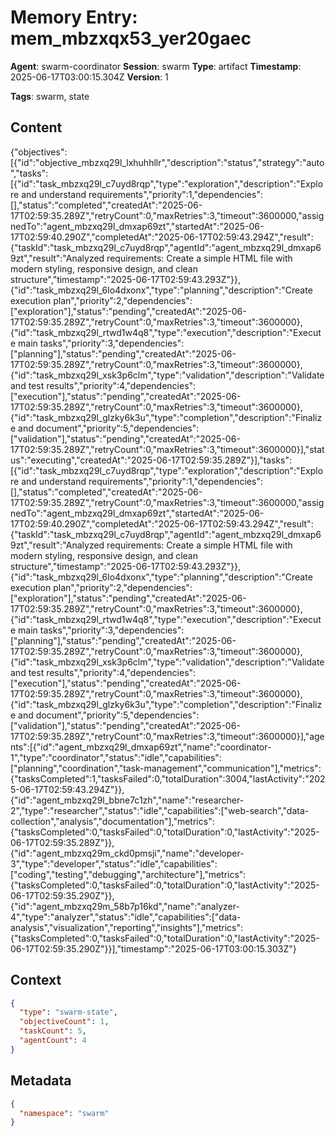 # Memory Entry: mem_mbzxqx53_yer20gaec

**Agent**: swarm-coordinator
**Session**: swarm
**Type**: artifact
**Timestamp**: 2025-06-17T03:00:15.304Z
**Version**: 1

**Tags**: swarm, state

## Content

{"objectives":[{"id":"objective_mbzxq29l_lxhuhhllr","description":"status","strategy":"auto","tasks":[{"id":"task_mbzxq29l_c7uyd8rqp","type":"exploration","description":"Explore and understand requirements","priority":1,"dependencies":[],"status":"completed","createdAt":"2025-06-17T02:59:35.289Z","retryCount":0,"maxRetries":3,"timeout":3600000,"assignedTo":"agent_mbzxq29l_dmxap69zt","startedAt":"2025-06-17T02:59:40.290Z","completedAt":"2025-06-17T02:59:43.294Z","result":{"taskId":"task_mbzxq29l_c7uyd8rqp","agentId":"agent_mbzxq29l_dmxap69zt","result":"Analyzed requirements: Create a simple HTML file with modern styling, responsive design, and clean structure","timestamp":"2025-06-17T02:59:43.293Z"}},{"id":"task_mbzxq29l_6lo4dxonx","type":"planning","description":"Create execution plan","priority":2,"dependencies":["exploration"],"status":"pending","createdAt":"2025-06-17T02:59:35.289Z","retryCount":0,"maxRetries":3,"timeout":3600000},{"id":"task_mbzxq29l_rtwd1w4q8","type":"execution","description":"Execute main tasks","priority":3,"dependencies":["planning"],"status":"pending","createdAt":"2025-06-17T02:59:35.289Z","retryCount":0,"maxRetries":3,"timeout":3600000},{"id":"task_mbzxq29l_xsk3p6clm","type":"validation","description":"Validate and test results","priority":4,"dependencies":["execution"],"status":"pending","createdAt":"2025-06-17T02:59:35.289Z","retryCount":0,"maxRetries":3,"timeout":3600000},{"id":"task_mbzxq29l_glzky6k3u","type":"completion","description":"Finalize and document","priority":5,"dependencies":["validation"],"status":"pending","createdAt":"2025-06-17T02:59:35.289Z","retryCount":0,"maxRetries":3,"timeout":3600000}],"status":"executing","createdAt":"2025-06-17T02:59:35.289Z"}],"tasks":[{"id":"task_mbzxq29l_c7uyd8rqp","type":"exploration","description":"Explore and understand requirements","priority":1,"dependencies":[],"status":"completed","createdAt":"2025-06-17T02:59:35.289Z","retryCount":0,"maxRetries":3,"timeout":3600000,"assignedTo":"agent_mbzxq29l_dmxap69zt","startedAt":"2025-06-17T02:59:40.290Z","completedAt":"2025-06-17T02:59:43.294Z","result":{"taskId":"task_mbzxq29l_c7uyd8rqp","agentId":"agent_mbzxq29l_dmxap69zt","result":"Analyzed requirements: Create a simple HTML file with modern styling, responsive design, and clean structure","timestamp":"2025-06-17T02:59:43.293Z"}},{"id":"task_mbzxq29l_6lo4dxonx","type":"planning","description":"Create execution plan","priority":2,"dependencies":["exploration"],"status":"pending","createdAt":"2025-06-17T02:59:35.289Z","retryCount":0,"maxRetries":3,"timeout":3600000},{"id":"task_mbzxq29l_rtwd1w4q8","type":"execution","description":"Execute main tasks","priority":3,"dependencies":["planning"],"status":"pending","createdAt":"2025-06-17T02:59:35.289Z","retryCount":0,"maxRetries":3,"timeout":3600000},{"id":"task_mbzxq29l_xsk3p6clm","type":"validation","description":"Validate and test results","priority":4,"dependencies":["execution"],"status":"pending","createdAt":"2025-06-17T02:59:35.289Z","retryCount":0,"maxRetries":3,"timeout":3600000},{"id":"task_mbzxq29l_glzky6k3u","type":"completion","description":"Finalize and document","priority":5,"dependencies":["validation"],"status":"pending","createdAt":"2025-06-17T02:59:35.289Z","retryCount":0,"maxRetries":3,"timeout":3600000}],"agents":[{"id":"agent_mbzxq29l_dmxap69zt","name":"coordinator-1","type":"coordinator","status":"idle","capabilities":["planning","coordination","task-management","communication"],"metrics":{"tasksCompleted":1,"tasksFailed":0,"totalDuration":3004,"lastActivity":"2025-06-17T02:59:43.294Z"}},{"id":"agent_mbzxq29l_bbne7c1zh","name":"researcher-2","type":"researcher","status":"idle","capabilities":["web-search","data-collection","analysis","documentation"],"metrics":{"tasksCompleted":0,"tasksFailed":0,"totalDuration":0,"lastActivity":"2025-06-17T02:59:35.289Z"}},{"id":"agent_mbzxq29m_ckd0pmsji","name":"developer-3","type":"developer","status":"idle","capabilities":["coding","testing","debugging","architecture"],"metrics":{"tasksCompleted":0,"tasksFailed":0,"totalDuration":0,"lastActivity":"2025-06-17T02:59:35.290Z"}},{"id":"agent_mbzxq29m_58b7p16kd","name":"analyzer-4","type":"analyzer","status":"idle","capabilities":["data-analysis","visualization","reporting","insights"],"metrics":{"tasksCompleted":0,"tasksFailed":0,"totalDuration":0,"lastActivity":"2025-06-17T02:59:35.290Z"}}],"timestamp":"2025-06-17T03:00:15.303Z"}

## Context

```json
{
  "type": "swarm-state",
  "objectiveCount": 1,
  "taskCount": 5,
  "agentCount": 4
}
```

## Metadata

```json
{
  "namespace": "swarm"
}
```
